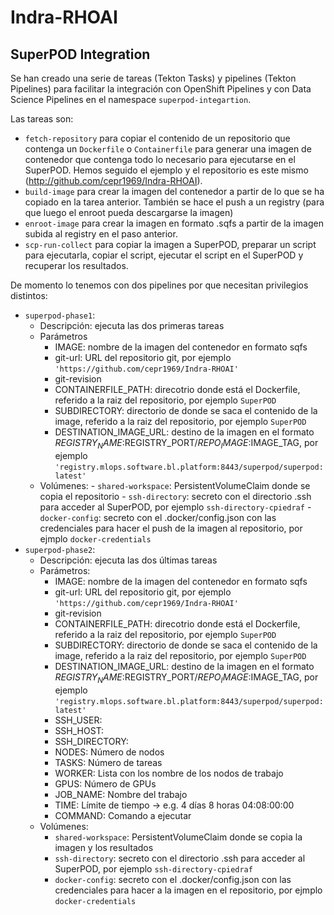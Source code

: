 # Indra-RHOAI

## SuperPOD Integration

Se han creado una serie de tareas (Tekton Tasks) y pipelines (Tekton Pipelines) para facilitar la integración con OpenShift Pipelines y con Data Science Pipelines en el namespace `superpod-integartion`.

Las tareas son:
- `fetch-repository` para copiar el contenido de un repositorio que contenga un `Dockerfile` o `Containerfile` para generar una imagen de contenedor que contenga todo lo necesario para ejecutarse en el SuperPOD. Hemos seguido el ejemplo y el repositorio es este mismo (http://github.com/cepr1969/Indra-RHOAI).
- `build-image` para crear la imagen del contenedor a partir de lo que se ha copiado en la tarea anterior. También se hace el push a un registry (para que luego el enroot pueda descargarse la imagen)
- `enroot-image` para crear la imagen en formato .sqfs a partir de la imagen subida al registry en el paso anterior.
- `scp-run-collect` para copiar la imagen a SuperPOD, preparar un script para ejecutarla, copiar el script, ejecutar el script en el SuperPOD y recuperar los resultados.

De momento lo tenemos con dos pipelines por que necesitan privilegios distintos:
- `superpod-phase1`:
    - Descripción: ejecuta las dos primeras tareas
    - Parámetros
        - IMAGE: nombre de la imagen del contenedor en formato sqfs
        - git-url: URL del repositorio git, por ejemplo `'https://github.com/cepr1969/Indra-RHOAI'`
        - git-revision
        - CONTAINERFILE_PATH: direcotrio donde está el Dockerfile, referido a la raiz del repositorio, por ejemplo `SuperPOD`
        - SUBDIRECTORY: directorio de donde se saca el contenido de la image, referido a la raiz del repositorio, por ejemplo `SuperPOD`
        - DESTINATION_IMAGE_URL: destino de la imagen en el formato $REGISTRY_NAME:$REGISTRY_PORT/$REPO_IMAGE:$IMAGE_TAG, por ejemplo `'registry.mlops.software.bl.platform:8443/superpod/superpod:latest'`
  - Volúmenes:
        - `shared-workspace`: PersistentVolumeClaim donde se copia el repositorio
        - `ssh-directory`: secreto con el directorio .ssh para acceder al SuperPOD, por ejemplo `ssh-directory-cpiedraf`
        - `docker-config`: secreto con el .docker/config.json con las credenciales para hacer el push de la imagen al repositorio, por ejmplo `docker-credentials`
- `superpod-phase2`:
    - Descripción: ejecuta las dos últimas tareas
    - Parámetros:
        - IMAGE: nombre de la imagen del contenedor en formato sqfs
        - git-url: URL del repositorio git, por ejemplo `'https://github.com/cepr1969/Indra-RHOAI'`
        - git-revision
        - CONTAINERFILE_PATH: direcotrio donde está el Dockerfile, referido a la raiz del repositorio, por ejemplo `SuperPOD`
        - SUBDIRECTORY: directorio de donde se saca el contenido de la image, referido a la raiz del repositorio, por ejemplo `SuperPOD`
        - DESTINATION_IMAGE_URL: destino de la imagen en el formato $REGISTRY_NAME:$REGISTRY_PORT/$REPO_IMAGE:$IMAGE_TAG, por ejemplo `'registry.mlops.software.bl.platform:8443/superpod/superpod:latest'`
        - SSH_USER:
        - SSH_HOST:
        - SSH_DIRECTORY:
        - NODES: Número de nodos
        - TASKS: Número de tareas
        - WORKER: Lista con los nombre de los nodos de trabajo
        - GPUS: Número de GPUs
        - JOB_NAME: Nombre del trabajo
        - TIME: Límite de tiempo -> e.g. 4 días 8 horas 04:08:00:00
        - COMMAND: Comando a ejecutar
    - Volúmenes:
        - `shared-workspace`: PersistentVolumeClaim donde se copia la imagen y los resultados
        - `ssh-directory`: secreto con el directorio .ssh para acceder al SuperPOD, por ejemplo `ssh-directory-cpiedraf`
        - `docker-config`: secreto con el .docker/config.json con las credenciales para hacer a la imagen en el repositorio, por ejmplo `docker-credentials`